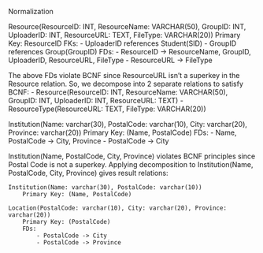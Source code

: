 Normalization

Resource(ResourceID: INT, ResourceName: VARCHAR(50), GroupID: INT, UploaderID: INT, ResourceURL: TEXT, FileType: VARCHAR(20))
Primary Key: ResourceID
FKs: - UploaderID references Student(SID) - GroupID references Group(GroupID)
FDs: - ResourceID -> ResourceName, GroupID, UploaderID, ResourceURL, FileType - ResourceURL -> FileType

The above FDs violate BCNF since ResourceURL isn’t a superkey in the Resource relation.
So, we decompose into 2 separate relations to satisfy BCNF: - Resource(ResourceID: INT, ResourceName: VARCHAR(50), GroupID: INT, UploaderID: INT, ResourceURL: TEXT) - ResourceType(ResourceURL: TEXT, FileType: VARCHAR(20))

Institution(Name: varchar(30), PostalCode: varchar(10), City: varchar(20), Province: varchar(20))
Primary Key: (Name, PostalCode)
FDs: - Name, PostalCode → City, Province - PostalCode -> City

Institution(Name, PostalCode, City, Province) violates BCNF principles since Postal Code is not a superkey.
Applying decomposition to Institution(Name, PostalCode, City, Province) gives result relations:

    Institution(Name: varchar(30), PostalCode: varchar(10))
        Primary Key: (Name, PostalCode)

    Location(PostalCode: varchar(10), City: varchar(20), Province: varchar(20))
        Primary Key: (PostalCode)
        FDs:
            - PostalCode -> City
            - PostalCode -> Province
